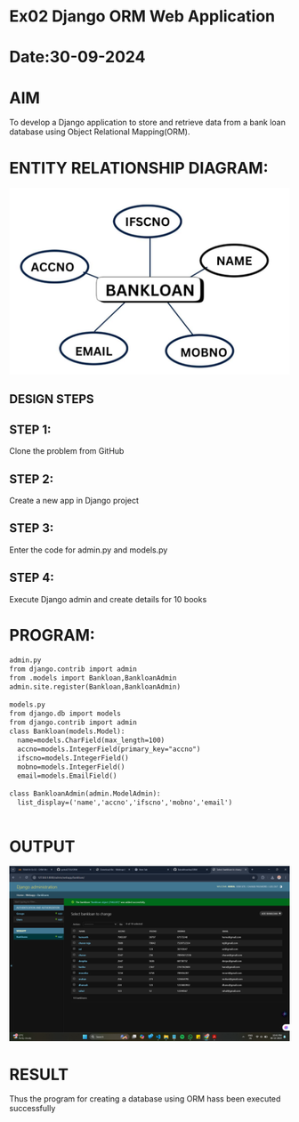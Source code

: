 # Ex02 Django ORM Web Application
# Date:30-09-2024
# AIM
To develop a Django application to store and retrieve data from a bank loan database using Object Relational Mapping(ORM).

# ENTITY RELATIONSHIP DIAGRAM:
![alt text](<Screenshot 2024-12-06 224803.png>)
## DESIGN STEPS
## STEP 1:
Clone the problem from GitHub

## STEP 2:
Create a new app in Django project

## STEP 3:
Enter the code for admin.py and models.py

## STEP 4:
Execute Django admin and create details for 10 books

# PROGRAM:
```
admin.py
from django.contrib import admin
from .models import Bankloan,BankloanAdmin
admin.site.register(Bankloan,BankloanAdmin)

models.py
from django.db import models
from django.contrib import admin
class Bankloan(models.Model):
  name=models.CharField(max_length=100)
  accno=models.IntegerField(primary_key="accno")
  ifscno=models.IntegerField()
  mobno=models.IntegerField()
  email=models.EmailField()
   
class BankloanAdmin(admin.ModelAdmin):
  list_display=('name','accno','ifscno','mobno','email')
 
```
# OUTPUT
![alt text](<webserver/webapp/Screenshot (17).png>)

# RESULT
Thus the program for creating a database using ORM hass been executed successfully
